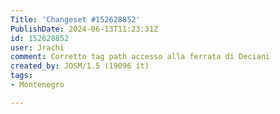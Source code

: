 ```yaml
---
Title: 'Changeset #152628852'
PublishDate: 2024-06-13T11:23:31Z
id: 152628852
user: Jrachi
comment: Corretto tag path accesso alla ferrata di Deciani
created_by: JOSM/1.5 (19096 it)
tags:
- Montenegro

---
```


